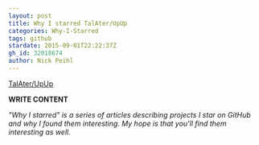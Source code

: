 ```yaml
---
layout: post
title: Why I starred TalAter/UpUp
categories: Why-I-Starred
tags: github
stardate: 2015-09-01T22:22:37Z
gh_id: 32018674
author: Nick Peihl
---
```


[TalAter/UpUp](star.repo.html_url)

**WRITE CONTENT**

*"Why I starred" is a series of articles describing projects I star on GitHub and why I found them interesting. My hope is that you'll find them interesting as well.*

